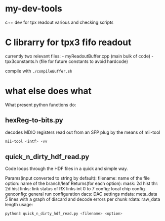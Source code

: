 # my-dev-tools
c++ dev for tpx readout various and checking scripts
# C librarry for tpx3 fifo readout

currently two relevant files:
    - myReadoutBuffer.cpp (main bulk of code)
    - tpx3constants.h (file for future constants to avoid hardcode)

compile with `./compileBuffer.sh`

# what else does what
What present python functions do:

## hexReg-to-bits.py
decodes MDIO registers read out from an SFP plug by the means of mii-tool
```bash
mii-tool <intf> -vv
```
## quick\_n\_dirty\_hdf\_read.py
 Code loops through the HDF files in a quick and simple way.

 Params(input converted to string by default):
    filename: name of the file
    option: name of the branch/leaf
 Returns(for each option):
    mask: 2d hist
    thr: 2d hist
    links: link status of RX links int 0 to 7
    config: local chip config
    genconfig: general run configuration
    dacs: DAC settings
    mdata: meta_data 5 lines with a graph of discard and decode errors per chunk
    rdata: raw_data length
usage:
```bash
python3 quick_n_dirty_hdf_read.py <filename> <option>
``` 





